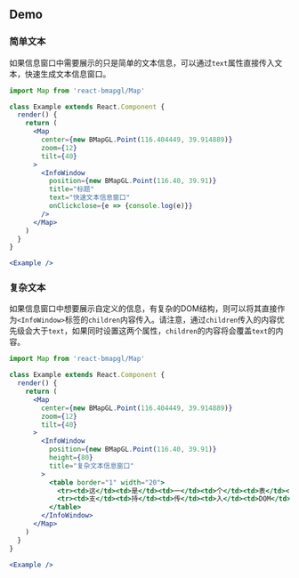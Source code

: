 ## Demo

### 简单文本
如果信息窗口中需要展示的只是简单的文本信息，可以通过`text`属性直接传入文本，快速生成文本信息窗口。
```jsx
import Map from 'react-bmapgl/Map'

class Example extends React.Component {
  render() {
    return (
      <Map
        center={new BMapGL.Point(116.404449, 39.914889)}
        zoom={12}
        tilt={40}
      >
        <InfoWindow
          position={new BMapGL.Point(116.40, 39.91)}
          title="标题"
          text="快速文本信息窗口"
          onClickclose={e => {console.log(e)}}
        />
      </Map>
    )
  }
}

<Example />
```

### 复杂文本
如果信息窗口中想要展示自定义的信息，有复杂的DOM结构，则可以将其直接作为`<InfoWindow>`标签的`children`内容传入。请注意，通过`children`传入的内容优先级会大于`text`，如果同时设置这两个属性，`children`的内容将会覆盖`text`的内容。
```jsx
import Map from 'react-bmapgl/Map'

class Example extends React.Component {
  render() {
    return (
      <Map
        center={new BMapGL.Point(116.404449, 39.914889)}
        zoom={12}
        tilt={40}
      >
        <InfoWindow
          position={new BMapGL.Point(116.40, 39.91)}
          height={80}
          title="复杂文本信息窗口"
        >
          <table border="1" width="20">
            <tr><td>这</td><td>是</td><td>一</td><td>个</td><td>表</td><td>格</td></tr>
            <tr><td>支</td><td>持</td><td>传</td><td>入</td><td>DOM</td><td>哦</td></tr>
          </table>
        </InfoWindow>
      </Map>
    )
  }
}

<Example />
```